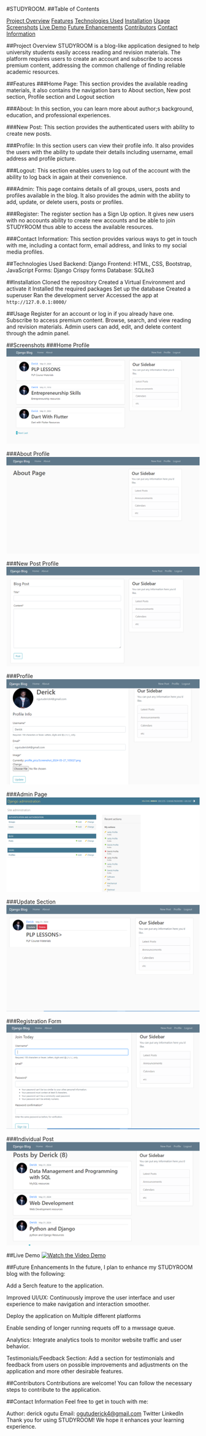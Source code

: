 #STUDYROOM.
##Table of Contents

[Project Overview](#project-overview)
[Features](#features)
[Technologies Used](#technologies-used)
[Installation](#installation)
[Usage](#usage)
[Screenshots](#screenshots)
[Live Demo](#live-demo)
[Future Enhancements](#future-enhancements)
[Contributors](#contributors)
[Contact Information](#contact-information)



##Project Overview
STUDYROOM is a blog-like application designed to help university students easily access reading and revision materials. The platform requires users to create an account and subscribe to access premium content, addressing the common challenge of finding reliable academic resources.

##Features
###Home Page: 
This section provides the available reading materials, it also contains the navigation bars to About section, New post section, Profile section and Logout section

###About: 
In this section, you can learn more about author;s background, education, and professional experiences.

###New Post: 
This section provides the authenticated users with ability to create new posts.

###Profile: 
In this section users can view their profile info. It also provides the users with the ability to update their details including username, email address and profile picture.

###Logout: 
This section enables users to log out of the account with the ability to log back in again at their convenience.

###Admin: 
This page contains details of all groups, users, posts and profiles available in the blog. It also provides the admin with the ability to add, update, or delete users, posts or profiles.

###Register: 
The register section has a Sign Up option. It gives new users with no accounts ability to create new accounts and be able to join STUDYROOM thus able to access the available resources.

###Contact Information: 
This section provides various ways to get in touch with me, including a contact form, email address, and links to my social media profiles.

##Technologies Used
Backend: Django
Frontend: HTML, CSS, Bootstrap, JavaScript
Forms: Django Crispy forms
Database: SQLite3

##Installation
Cloned the repository
Created a Virtual Environment and activate it
Installed the required packages
Set up the database
Created a superuser
Ran the development server
Accessed the app at `http://127.0.0.1:8000/`

##Usage
Register for an account or log in if you already have one.
Subscribe to access premium content.
Browse, search, and view reading and revision materials.
Admin users can add, edit, and delete content through the admin panel.


##Screenshots
###Home Profile
![Home Profile](screenshots/home%20profile.png)

###About Profile
![About Profile](screenshots/about%20profile.png)

###New Post Profile
![New Post Profile](screenshots/page%20for%20creating%20a%20new%20post.png)

###Profile
![Profile](screenshots/profile%20update%20section.png)

###Admin Page
![Admin Page](screenshots/admin%20section,%20entails%20groups,%20users,posts%20and%20profiles.png)

###Update Section
![Update Section](screenshots/post%20update%20and%20delete%20section.png)

###Registration Form
![Registartion Form](screenshots/section%20containing%20registration%20form%20and%20join%20option.png)

###Individual Post
![Individual Post](screenshots/section%20highligting%20posts%20made%20by%20an%20individual.png)

##Live Demo
[![Watch the Video Demo](https://www.loom.com/share/3f22e10d0897439faa822899f09feaf2?sid=cc2bfa3c-a27f-491c-9d72-d35a3b584948/maxresdefault.jpg)](https://www.loom.com/share/3f22e10d0897439faa822899f09feaf2?sid=cc2bfa3c-a27f-491c-9d72-d35a3b584948)

##Future Enhancements
In the future, I plan to enhance my STUDYROOM blog with the following:

Add a Serch feature to the application.

Improved UI/UX: Continuously improve the user interface and user experience to make navigation and interaction smoother.

Deploy the application on Multiple different platforms

Enable sending of longer running requets off to a mwssage queue.

Analytics: Integrate analytics tools to monitor website traffic and user behavior.

Testimonials/Feedback Section: Add a section for testimonials and feedback from users on possible improvements and adjustments on the application and more other desirable features.


##Contributors
Contributions are welcome! You can follow the necessary steps to contribute to the application.


##Contact Information
Feel free to get in touch with me:

Author: derick ogutu
Email: ogutuderick4@gmail.com
Twitter
LinkedIn
Thank you for using STUDYROOM! We hope it enhances your learning experience.